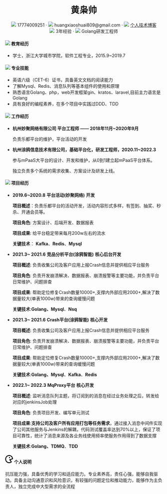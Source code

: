  <center>
     <h1>黄枭帅</h1>
     <div>
         <span>
             <img src="assets/phone-solid.svg" width="18px">
             17774009251
         </span>
         ·
         <span>
             <img src="assets/envelope-solid.svg" width="18px">
             huangxiaoshuai809@gmail.com
         </span>
         ·
         <span>
             <img src="assets/rss-solid.svg" width="18px">
             <a href="https://pissssofshit.github.io/hxs.github.io">个人技术博客</a>
         </span>
     </div>
        <div>
         <span>
            <img src="assets/briefcase-solid.svg" width="18px">
             3年经验
         </span>
         ·
         <span>
           <img src="assets/tools-solid.svg" width="18px">
             Golang研发工程师
         </span>
     </div>
 </center>

#### <img src="assets/graduation-cap-solid.svg" width="30px"> 教育经历

- 学士，浙江大学城市学院，软件工程专业，2015.9~2019.7

#### <img src="assets/tools-solid.svg" width="25px"> 专业技能

-  英语六级（CET-6）证书，具备英文文档的阅读能力
- 了解Mysql、Redis、消息队列等基本组件的使用和原理
- 熟悉语言Golang、php，web开发框架gin、kratos、laravel,目前主力语言是Golang
- 具有良好的编程素养，在多个项目中实践过DDD、TDD

#### <img src="assets/briefcase-solid.svg" width="25px"> 工作经历

* **杭州妙聚网络有限公司 平台工程师 —— 2018年11月~2020年9月**

  负责乐都平台的维护，平台活动的开发

- **杭州涂鸦信息技术有限公司，基础平台化，研发工程师，2020.11~2022.3**

   参与mPaaS大平台的设计、开发和维护，从0到1建立起mPaaS平台体系。
   
   独立负责多个系统的需求收集、方案设计及研发上线。

#### <img src="assets/project-diagram-solid.svg" width="25px"> 项目经历

* **2019.6~2020.8**                                        **平台活动(妙聚网络)**                                                          **开发**

  **项目概述**：负责乐都平台的活动开发，活动内容形式多样，有签到、抽奖、秒杀、开通会员等。

  **项目角色**:   方案设计、后端开发、数据报表

  **项目成果**:   给平台稳定带来每月200w左右的流水

  **关键技术**： **Kafka**、**Redis**、**Mysql**

* **2021.3~ 2021.6**                                        **竞品分析平台(涂鸦智能)**                                                    **核心后台开发**

  **项目概述**: 负责收集公司及客户应用上报Crash信息并提供相应平台服务

  **项目角色**: 负责开发崩溃解决、数据报表、崩溃报警等主要功能，并负责平台日常维护、问题排查

  **项目成果**: 帮助定位修复Crash数量10000+,支撑内外部应用2000+,解决了数据量较大(单表1000w)带来的查询缓慢问题

  **关键技术**:**Golang、Mysql**、**Nsq**

- **2021.3~ 2021.6**                                        **Crash平台(涂鸦智能)**                                                    **核心开发**

  **项目概述**: 负责收集公司及客户应用上报Crash信息并提供相应平台服务

  **项目角色**: 负责开发崩溃解决、数据报表、崩溃报警等主要功能，并负责平台日常维护、问题排查

  **项目成果**: 帮助定位修复Crash数量10000+,支撑内外部应用2000+,解决了数据量较大(单表1000w)带来的查询缓慢问题

  **关键技术**:**Golang、Mysql**、**Kafka**、**Redis**

- **2022.1~ 2022.3**                                        **MqProxy平台**                                            **核心开发**

  **项目概述**: 监听消息队列主题，将订阅到的消息在经过业务处理之后，转发给对应的jenkinsJob处理

  **项目角色**: 负责项目开发、编写单元测试

  **项目成果**:**支持公司及客户所有应用打包等任务需求**，通过接入消息中间件实现了公司其他服务与Jenkins的解耦，代码测试覆盖率达到70%以上，保证了项目可靠性，统计了消息来源及各业务线使用频率使服务作用得到了数据支撑

  **关键技术**:**Golang、TDMQ**、**TDD**

#### <img src="assets/person.png" width="25px"> 个人说明

抗压能力强，具备优秀的学习和适应能力。专业素养高，责任心强，能够自我驱动。具备主动沟通意识和风险意识，有较强的问题定位和推动能力，能够作为主负责人，独立完成中大型需求的全流程